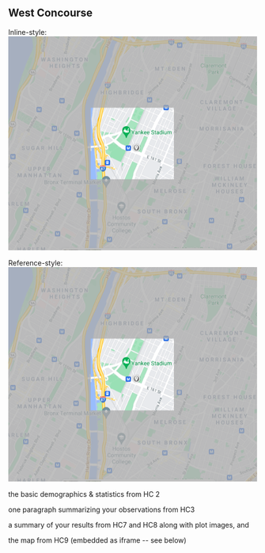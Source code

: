 ## West Concourse


Inline-style: 
![alt text](https://github.com/xshi0603/concourse-webpage/blob/main/HC6_image.png "Concourse Image")

Reference-style: 
![alt text][logo]

[logo]: https://github.com/xshi0603/concourse-webpage/blob/main/HC6_image.png "Logo Title Text 2"

the basic demographics & statistics from HC 2

one paragraph summarizing your observations from HC3

a summary of your results from HC7 and HC8 along with plot images, and

the map from HC9 (embedded as iframe -- see below)
